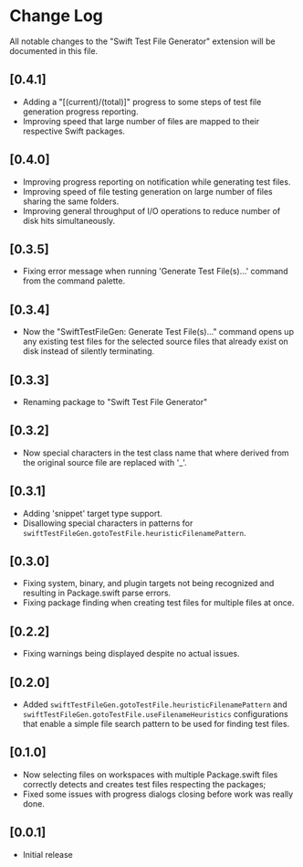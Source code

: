 # Change Log

All notable changes to the "Swift Test File Generator" extension will be documented in this file.

## [0.4.1]

- Adding a "[(current)/(total)]" progress to some steps of test file generation progress reporting.
- Improving speed that large number of files are mapped to their respective Swift packages.

## [0.4.0]

- Improving progress reporting on notification while generating test files.
- Improving speed of file testing generation on large number of files sharing the same folders.
- Improving general throughput of I/O operations to reduce number of disk hits simultaneously.

## [0.3.5]

- Fixing error message when running 'Generate Test File(s)...' command from the command palette.

## [0.3.4]

- Now the "SwiftTestFileGen: Generate Test File(s)..." command opens up any existing test files for the selected source files that already exist on disk instead of silently terminating.

## [0.3.3]

- Renaming package to "Swift Test File Generator"

## [0.3.2]

- Now special characters in the test class name that where derived from the original source file are replaced with '_'.

## [0.3.1]

- Adding 'snippet' target type support.
- Disallowing special characters in patterns for `swiftTestFileGen.gotoTestFile.heuristicFilenamePattern`.

## [0.3.0]

- Fixing system, binary, and plugin targets not being recognized and resulting in Package.swift parse errors.
- Fixing package finding when creating test files for multiple files at once.

## [0.2.2]

- Fixing warnings being displayed despite no actual issues.

## [0.2.0]

- Added `swiftTestFileGen.gotoTestFile.heuristicFilenamePattern` and `swiftTestFileGen.gotoTestFile.useFilenameHeuristics` configurations that enable a simple file search pattern to be used for finding test files.

## [0.1.0]

- Now selecting files on workspaces with multiple Package.swift files correctly detects and creates test files respecting the packages;
- Fixed some issues with progress dialogs closing before work was really done.

## [0.0.1]

- Initial release
